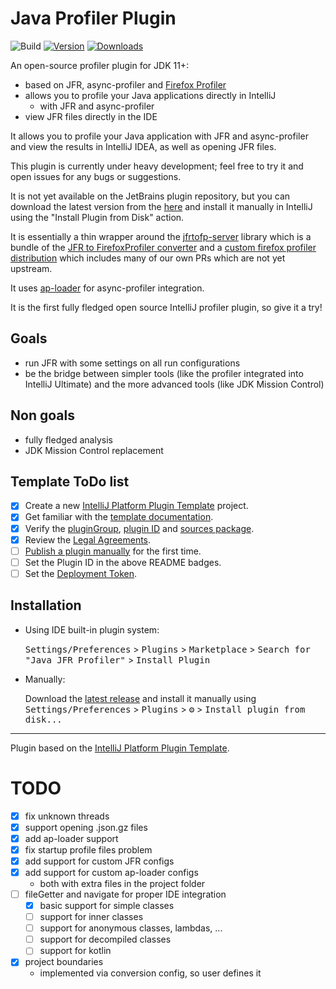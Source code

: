 # Java Profiler Plugin

![Build](https://github.com/parttimenerd/intellij-profiler-plugin/workflows/Build/badge.svg)
[![Version](https://img.shields.io/jetbrains/plugin/v/PLUGIN_ID.svg)](https://plugins.jetbrains.com/plugin/PLUGIN_ID)
[![Downloads](https://img.shields.io/jetbrains/plugin/d/PLUGIN_ID.svg)](https://plugins.jetbrains.com/plugin/PLUGIN_ID)

<!-- Plugin description -->

An open-source profiler plugin for JDK 11+:

- based on JFR, async-profiler and [Firefox Profiler](https://github.com/firefox-devtools/profiler)
- allows you to profile your Java applications directly in IntelliJ
  - with JFR and async-profiler
- view JFR files directly in the IDE

It allows you to profile your Java application with JFR and async-profiler and view the results in IntelliJ IDEA,
as well as opening JFR files.

This plugin is currently under heavy development; feel free to try it and open issues for any bugs or suggestions.

<!-- Plugin description end -->

It is not yet available on the JetBrains plugin repository, but you can download the latest version from the
[here](https://github.com/parttimenerd/intellij-profiler-plugin/releases/download/latest/Java.JFR.Profiler-all.jar)
and install it manually in IntelliJ using the "Install Plugin from Disk" action.

It is essentially a thin wrapper around the [jfrtofp-server](https://github.com/parttimenerd/jfrtofp-server) library
which is a bundle of the [JFR to FirefoxProfiler converter](https://github.com/parttimenerd/jfrtofp) and a
[custom firefox profiler distribution](https://github.com/parttimenerd/firefox-profiler/tree/merged)
which includes many of our own PRs which are not yet upstream.

It uses [ap-loader](https://github.com/jvm-profiling-tools/ap-loader) for async-profiler integration.

It is the first fully fledged open source IntelliJ profiler plugin, so give it a try!

## Goals
- run JFR with some settings on all run configurations
- be the bridge between simpler tools (like the profiler integrated into IntelliJ Ultimate) and the more advanced
  tools (like JDK Mission Control)

## Non goals
- fully fledged analysis
- JDK Mission Control replacement

## Template ToDo list
- [x] Create a new [IntelliJ Platform Plugin Template][template] project.
- [x] Get familiar with the [template documentation][template].
- [x] Verify the [pluginGroup](/gradle.properties), [plugin ID](/src/main/resources/META-INF/plugin.xml) and [sources package](/src/main/kotlin).
- [x] Review the [Legal Agreements](https://plugins.jetbrains.com/docs/marketplace/legal-agreements.html).
- [ ] [Publish a plugin manually](https://plugins.jetbrains.com/docs/intellij/publishing-plugin.html?from=IJPluginTemplate) for the first time.
- [ ] Set the Plugin ID in the above README badges.
- [ ] Set the [Deployment Token](https://plugins.jetbrains.com/docs/marketplace/plugin-upload.html).

## Installation

- Using IDE built-in plugin system:

  <kbd>Settings/Preferences</kbd> > <kbd>Plugins</kbd> > <kbd>Marketplace</kbd> > <kbd>Search for "Java JFR Profiler"</kbd> >
  <kbd>Install Plugin</kbd>

- Manually:

  Download the [latest release](https://github.com/parttimenerd/intellij-profiler-plugin/releases/download/latest/Java.Profiler.Plugin-all.jar) and install it manually using
  <kbd>Settings/Preferences</kbd> > <kbd>Plugins</kbd> > <kbd>⚙️</kbd> > <kbd>Install plugin from disk...</kbd>


---
Plugin based on the [IntelliJ Platform Plugin Template][template].

[template]: https://github.com/JetBrains/intellij-platform-plugin-template


TODO
====
- [x] fix unknown threads
- [x] support opening .json.gz files
- [x] add ap-loader support
- [x] fix startup profile files problem
- [x] add support for custom JFR configs
- [x] add support for custom ap-loader configs
  - both with extra files in the project folder
- [ ] fileGetter and navigate for proper IDE integration
  - [x] basic support for simple classes
  - [ ] support for inner classes
  - [ ] support for anonymous classes, lambdas, ...
  - [ ] support for decompiled classes
  - [ ] support for kotlin
- [x] project boundaries
  - implemented via conversion config, so user defines it